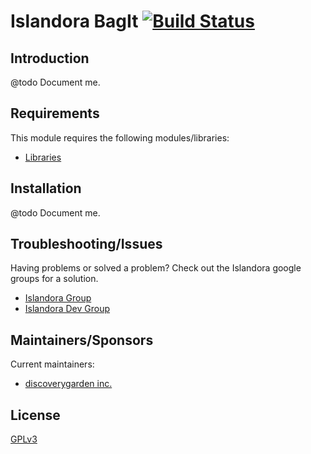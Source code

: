 # Islandora BagIt [![Build Status](https://travis-ci.org/discoverygarden/islandora_galleria.png?branch=7.x)](https://travis-ci.org/discoverygarden/islandora_galleria)

## Introduction

@todo Document me.

## Requirements

This module requires the following modules/libraries:

* [Libraries](https://drupal.org/project/libraries)

## Installation

@todo Document me.

## Troubleshooting/Issues

Having problems or solved a problem? Check out the Islandora google groups for a solution.

* [Islandora Group](https://groups.google.com/forum/?hl=en&fromgroups#!forum/islandora)
* [Islandora Dev Group](https://groups.google.com/forum/?hl=en&fromgroups#!forum/islandora-dev)

## Maintainers/Sponsors

Current maintainers:

* [discoverygarden inc.](https://github.com/discoverygarden)


## License

[GPLv3](http://www.gnu.org/licenses/gpl-3.0.txt)
